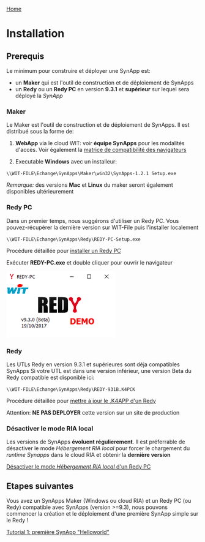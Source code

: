 [Home](sitemap.md)

# Installation

## Prerequis

Le minimum pour construire et déployer une SynApp est:
* un **Maker** qui est l'outil de construction et de déploiement de SynApps
* un **Redy** ou un **Redy PC** en version **9.3.1** et **supérieur** sur lequel sera déployé la *SynApp*

### Maker

Le Maker est l'outil de construction et de déploiement de SynApps. Il est distribué sous la forme de:

1. **WebApp** via le cloud WIT: voir **équipe SynApps** pour les modalités d'accès. Voir également la [matrice de compatibilité des navigateurs](browers.md)

2. Executable **Windows** avec un installeur:
```
\\WIT-FILE\Echange\SynApps\Maker\win32\SynApps-1.2.1 Setup.exe
```
_Remarque:_ des versions **Mac** et **Linux** du maker seront également disponibles ultérieurement

### Redy PC 

Dans un premier temps, nous suggérons d'utiliser un Redy PC. Vous pouvez-récupérer la dernière version sur WIT-File puis l'installer localement
```
\\WIT-FILE\Echange\SynApps\Redy\REDY-PC-Setup.exe
```
Procédure détaillée pour [installer un Redy PC](redy/install.md)

Exécuter **REDY-PC.exe** et double cliquer pour ouvrir le navigateur

![RedyPC](assets/redyPCexe.png)

### Redy

Les UTLs Redy en version 9.3.1 et supérieures sont déja compatibles SynApps
Si votre UTL est dans une version inférieur, une version Beta du Redy compatible est disponible ici:
```
\\WIT-FILE\Echange\SynApps\Redy\REDY-931B.K4PCK
```
Procédure détaillée pour [mettre à jour le .K4APP d'un Redy](redy/install.md)

Attention: **NE PAS DEPLOYER** cette version sur un site de production

### Désactiver le mode RIA local

Les versions de SynApps **évoluent régulierement**. Il est préferrable de désactiver le mode *Hébergement RIA local* pour forcer le chargement du *runtime Synapps* dans le cloud RIA et obtenir la **dernière version**

[Désactiver le mode *Hébergement RIA local* d'un Redy PC](redy/configure.md)

## Etapes suivantes

Vous avez un SynApps Maker (Windows ou cloud RIA) et un Redy PC (ou Redy) compatible avec SynApps (version >=9.3), nous pouvons commencer la création et le déploiement d'une première SynApp simple sur le Redy !

[Tutorial 1: première SynApp "Helloworld"](tutos/tuto01/index.md)